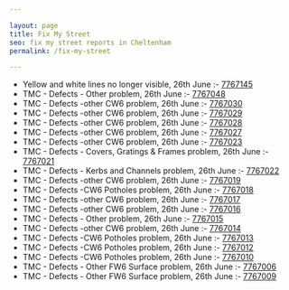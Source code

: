 ```yaml
---

layout: page
title: Fix My Street
seo: fix my street reports in Cheltenham
permalink: /fix-my-street

---
```


<!-- fix_marker starts -->

- Yellow and white lines no longer visible, 26th June :- [7767145](https://www.fixmystreet.com/report/7767145)
- TMC - Defects - Other problem, 26th June :- [7767048](https://www.fixmystreet.com/report/7767048)
- TMC - Defects -other CW6 problem, 26th June :- [7767030](https://www.fixmystreet.com/report/7767030)
- TMC - Defects -other CW6 problem, 26th June :- [7767029](https://www.fixmystreet.com/report/7767029)
- TMC - Defects -other CW6 problem, 26th June :- [7767028](https://www.fixmystreet.com/report/7767028)
- TMC - Defects -other CW6 problem, 26th June :- [7767027](https://www.fixmystreet.com/report/7767027)
- TMC - Defects -other CW6 problem, 26th June :- [7767023](https://www.fixmystreet.com/report/7767023)
- TMC - Defects - Covers, Gratings & Frames problem, 26th June :- [7767021](https://www.fixmystreet.com/report/7767021)
- TMC - Defects - Kerbs and Channels problem, 26th June :- [7767022](https://www.fixmystreet.com/report/7767022)
- TMC - Defects -other CW6 problem, 26th June :- [7767019](https://www.fixmystreet.com/report/7767019)
- TMC - Defects -CW6 Potholes  problem, 26th June :- [7767018](https://www.fixmystreet.com/report/7767018)
- TMC - Defects -other CW6 problem, 26th June :- [7767017](https://www.fixmystreet.com/report/7767017)
- TMC - Defects -other CW6 problem, 26th June :- [7767016](https://www.fixmystreet.com/report/7767016)
- TMC - Defects - Other problem, 26th June :- [7767015](https://www.fixmystreet.com/report/7767015)
- TMC - Defects -other CW6 problem, 26th June :- [7767014](https://www.fixmystreet.com/report/7767014)
- TMC - Defects -CW6 Potholes  problem, 26th June :- [7767013](https://www.fixmystreet.com/report/7767013)
- TMC - Defects -CW6 Potholes  problem, 26th June :- [7767012](https://www.fixmystreet.com/report/7767012)
- TMC - Defects -CW6 Potholes  problem, 26th June :- [7767010](https://www.fixmystreet.com/report/7767010)
- TMC - Defects - Other FW6  Surface problem, 26th June :- [7767006](https://www.fixmystreet.com/report/7767006)
- TMC - Defects - Other FW6  Surface problem, 26th June :- [7767009](https://www.fixmystreet.com/report/7767009)

<!-- fix_marker ends -->